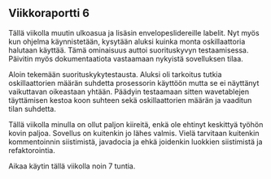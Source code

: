 ## Viikkoraportti 6

Tällä viikolla muutin ulkoasua ja lisäsin envelopeslidereille labelit. Nyt myös kun ohjelma käynnistetään, kysytään aluksi kuinka monta oskillaattoria halutaan käyttää. Tämä ominaisuus auttoi suorituskyvyn testaamisessa. Päivitin myös dokumentaatiota vastaamaan nykyistä sovelluksen tilaa.

Aloin tekemään suorituskykytestausta. Aluksi oli tarkoitus tutkia oskillaattorien määrän suhdetta prosessorin käyttöön mutta se ei näyttänyt vaikuttavan oikeastaan yhtään. Päädyin testaamaan sitten wavetablejen täyttämisen kestoa koon suhteen sekä oskillaattorien määrän ja vaaditun tilan suhdetta.

Tällä viikolla minulla on ollut paljon kiireitä, enkä ole ehtinyt keskittyä työhön kovin paljoa. Sovellus on kuitenkin jo lähes valmis. Vielä tarvitaan kuitenkin kommentoinnin siistimistä, javadocia ja ehkä joidenkin luokkien siistimistä ja refaktorointia.

Aikaa käytin tällä viikolla noin 7 tuntia.
